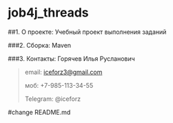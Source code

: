 # job4j_threads

##1. О проекте:
Учебный проект выполнения заданий

###2. Сборка:
Maven

###3. Контакты:
Горячев Илья Русланович
>email: iceforz3@gmail.com
>
>моб: +7-985-113-34-55
>
>Telegram: @iceforz

#change README.md

